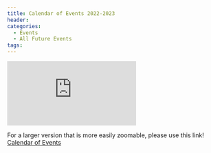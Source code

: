 ```yaml
---
title: Calendar of Events 2022-2023
header:
categories:
  - Events
  - All Future Events
tags:
---
```


![Future Events](https://lwvpullman.org/assets/PDFs/2024-01-24--2023-24calendarPage1.pdf)


For a larger version that is more easily zoomable, please use this link! [Calendar of Events](https://lwvpullman.org/assets/PDFs/2023-2024-League_Calendar.pdf)
